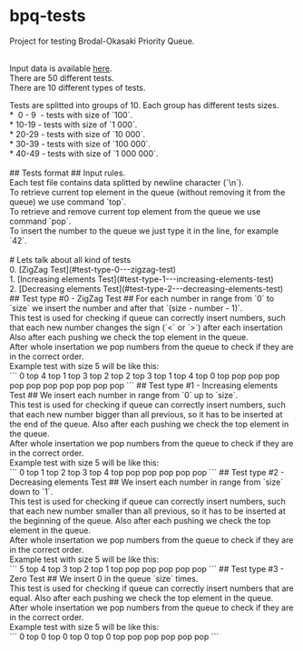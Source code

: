 # bpq-tests
Project for testing Brodal-Okasaki Priority Queue.</br></br>

Input data is available [here](data/tests).</br>
There are 50 different tests.</br>
There are 10 different types of tests.</br>
<p>Tests are splitted into groups of 10. Each group has different tests sizes.</br>
*&nbsp;&nbsp;0&nbsp;-&nbsp;9&nbsp;&nbsp;- tests with size of `100`.</br>
*&nbsp;10-19 - tests with size of `1 000`.</br>
*&nbsp;20-29 - tests with size of `10 000`.</br>
*&nbsp;30-39 - tests with size of `100 000`.</br>
*&nbsp;40-49 - tests with size of `1 000 000`.
</br>
</br>
## Tests format ##
Input rules.</br>
Each test file contains data splitted by newline character (`\n`).</br>
To retrieve current top element in the queue (without removing it from the queue) we use command `top`.</br>
To retrieve and remove current top element from the queue we use command `pop`.</br>
To insert the number to the queue we just type it in the line, for example `42`.</br></br>
# Lets talk about all kind of tests</br>
0.&nbsp;[ZigZag Test](#test-type-0---zigzag-test)</br>
1.&nbsp;[Increasing elements Test](#test-type-1---increasing-elements-test)</br>
2.&nbsp;[Decreasing elements Test](#test-type-2---decreasing-elements-test)</br>
## Test type #0 - ZigZag Test ##
For each number in range from `0` to `size` we insert the number and after that `(size - number - 1)`.</br>
This test is used for checking if queue can correctly insert numbers, such that each new number changes the sign (`<` or `>`) after each insertation
Also after each pushing we check the top element in the queue.
</br>After whole insertation we pop numbers from the queue to check if they are in the correct order.</br>
Example test with size 5 will be like this:</br>
```
0
top  
4  
top
1
top
3
top
2
top
2
top
3
top
1
top
4
top
0
top
pop
pop
pop
pop
pop
pop
pop
pop
pop
pop
```
## Test type #1 - Increasing elements Test ##
We insert each number in range from `0` up to `size`.</br>
This test is used for checking if queue can correctly insert numbers, such that each new number bigger than all previous, so it has to be inserted at the end of the queue.
Also after each pushing we check the top element in the queue.
</br>After whole insertation we pop numbers from the queue to check if they are in the correct order.</br>
Example test with size 5 will be like this:</br>
```
0
top
1
top
2
top
3
top
4
top
pop
pop
pop
pop
pop
```
## Test type #2 - Decreasing elements Test ##
We insert each number in range from `size` down to `1`.</br>
This test is used for checking if queue can correctly insert numbers, such that each new number smaller than all previous, so it has to be inserted at the beginning of the queue.
Also after each pushing we check the top element in the queue.
</br>After whole insertation we pop numbers from the queue to check if they are in the correct order.</br>
Example test with size 5 will be like this:</br>
```
5
top
4
top
3
top
2
top
1
top
pop
pop
pop
pop
pop
```
## Test type #3 - Zero Test ##
We insert 0 in the queue `size` times.</br>
This test is used for checking if queue can correctly insert numbers that are equal.
Also after each pushing we check the top element in the queue.
</br>After whole insertation we pop numbers from the queue to check if they are in the correct order.</br>
Example test with size 5 will be like this:</br>
```
0
top
0
top
0
top
0
top
0
top
pop
pop
pop
pop
pop
```
